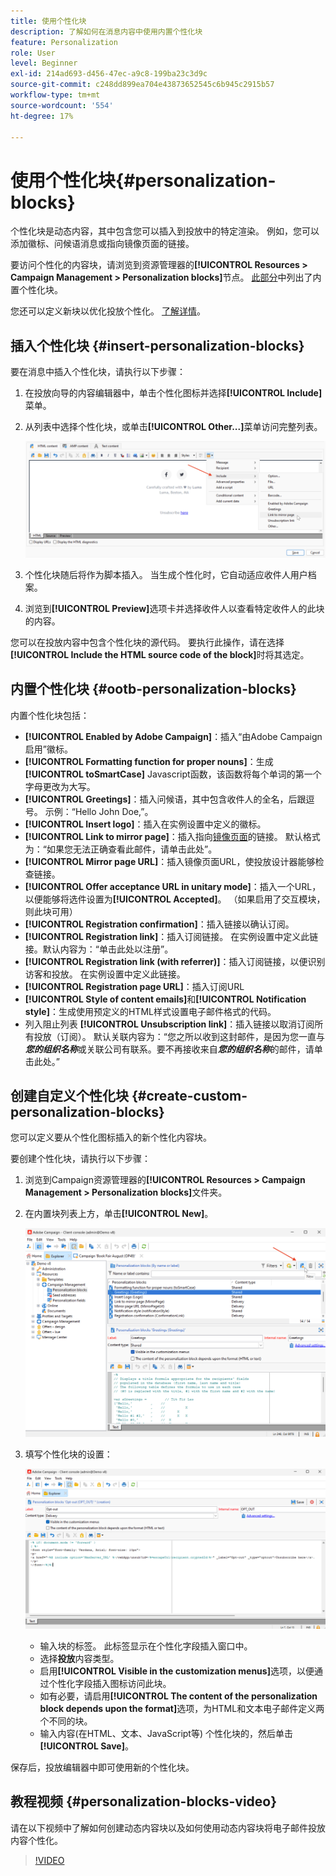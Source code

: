 ```yaml
---
title: 使用个性化块
description: 了解如何在消息内容中使用内置个性化块
feature: Personalization
role: User
level: Beginner
exl-id: 214ad693-d456-47ec-a9c8-199ba23c3d9c
source-git-commit: c248dd899ea704e43873652545c6b945c2915b57
workflow-type: tm+mt
source-wordcount: '554'
ht-degree: 17%

---
```


# 使用个性化块{#personalization-blocks}

个性化块是动态内容，其中包含您可以插入到投放中的特定渲染。 例如，您可以添加徽标、问候语消息或指向镜像页面的链接。

要访问个性化的内容块，请浏览到资源管理器的&#x200B;**[!UICONTROL Resources > Campaign Management > Personalization blocks]**&#x200B;节点。 [此部分](#ootb-personalization-blocks)中列出了内置个性化块。

您还可以定义新块以优化投放个性化。 [了解详情](#create-custom-personalization-blocks)。

## 插入个性化块 {#insert-personalization-blocks}

要在消息中插入个性化块，请执行以下步骤：

1. 在投放向导的内容编辑器中，单击个性化图标并选择&#x200B;**[!UICONTROL Include]**&#x200B;菜单。
1. 从列表中选择个性化块，或单击&#x200B;**[!UICONTROL Other...]**&#x200B;菜单访问完整列表。

   ![](assets/perso-content-block.png)

1. 个性化块随后将作为脚本插入。 当生成个性化时，它自动适应收件人用户档案。
1. 浏览到&#x200B;**[!UICONTROL Preview]**&#x200B;选项卡并选择收件人以查看特定收件人的此块的内容。

您可以在投放内容中包含个性化块的源代码。 要执行此操作，请在选择&#x200B;**[!UICONTROL Include the HTML source code of the block]**&#x200B;时将其选定。

## 内置个性化块 {#ootb-personalization-blocks}

内置个性化块包括：

* **[!UICONTROL Enabled by Adobe Campaign]**：插入“由Adobe Campaign启用”徽标。
* **[!UICONTROL Formatting function for proper nouns]**：生成&#x200B;**[!UICONTROL toSmartCase]** Javascript函数，该函数将每个单词的第一个字母更改为大写。
* **[!UICONTROL Greetings]**：插入问候语，其中包含收件人的全名，后跟逗号。 示例：“Hello John Doe,”。
* **[!UICONTROL Insert logo]**：插入在实例设置中定义的徽标。
* **[!UICONTROL Link to mirror page]**：插入指向[镜像页面](mirror-page.md)的链接。 默认格式为：“如果您无法正确查看此邮件，请单击此处”。
* **[!UICONTROL Mirror page URL]**：插入镜像页面URL，使投放设计器能够检查链接。
* **[!UICONTROL Offer acceptance URL in unitary mode]**：插入一个URL，以便能够将选件设置为&#x200B;**[!UICONTROL Accepted]**。 （如果启用了交互模块，则此块可用）
* **[!UICONTROL Registration confirmation]**：插入链接以确认订阅。
* **[!UICONTROL Registration link]**：插入订阅链接。 在实例设置中定义此链接。默认内容为：“单击此处以注册”。
* **[!UICONTROL Registration link (with referrer)]**：插入订阅链接，以便识别访客和投放。 在实例设置中定义此链接。
* **[!UICONTROL Registration page URL]**：插入订阅URL
* **[!UICONTROL Style of content emails]**&#x200B;和&#x200B;**[!UICONTROL Notification style]**：生成使用预定义的HTML样式设置电子邮件格式的代码。
* 列入阻止列表 **[!UICONTROL Unsubscription link]**：插入链接以取消订阅所有投放（订阅）。 默认关联内容为：“您之所以收到这封邮件，是因为您一直与&#x200B;***您的组织名称***&#x200B;或关联公司有联系。要不再接收来自&#x200B;***您的组织名称***&#x200B;的邮件，请单击此处。”

## 创建自定义个性化块 {#create-custom-personalization-blocks}

您可以定义要从个性化图标插入的新个性化内容块。

要创建个性化块，请执行以下步骤：

1. 浏览到Campaign资源管理器的&#x200B;**[!UICONTROL Resources > Campaign Management > Personalization blocks]**&#x200B;文件夹。
1. 在内置块列表上方，单击&#x200B;**[!UICONTROL New]**。

   ![](assets/perso-new-block.png)

1. 填写个性化块的设置：

   ![](assets/perso-custom-block.png)

   * 输入块的标签。 此标签显示在个性化字段插入窗口中。
   * 选择&#x200B;**投放**&#x200B;内容类型。
   * 启用&#x200B;**[!UICONTROL Visible in the customization menus]**&#x200B;选项，以便通过个性化字段插入图标访问此块。
   * 如有必要，请启用&#x200B;**[!UICONTROL The content of the personalization block depends upon the format]**&#x200B;选项，为HTML和文本电子邮件定义两个不同的块。
   * 输入内容(在HTML、文本、JavaScript等) 个性化块的，然后单击&#x200B;**[!UICONTROL Save]**。

保存后，投放编辑器中即可使用新的个性化块。

## 教程视频 {#personalization-blocks-video}

请在以下视频中了解如何创建动态内容块以及如何使用动态内容块将电子邮件投放内容个性化。

>[!VIDEO](https://video.tv.adobe.com/v/3449016?quality=12&captions=chi_hans)
